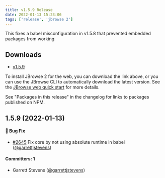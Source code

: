 ```yaml
---
title: v1.5.9 Release
date: 2022-01-13 15:23:06
tags: ['release', 'jbrowse 2']
---
```


This fixes a babel misconfiguration in v1.5.8 that prevented embedded packages
from working

## Downloads

- [v1.5.9](https://github.com/GMOD/jbrowse-components/releases/tag/v1.5.9)

To install JBrowse 2 for the web, you can download the link above, or you can
use the JBrowse CLI to automatically download the latest version. See the
[JBrowse web quick start](https://jbrowse.org/jb2/docs/quickstart_web) for more
details.

See "Packages in this release" in the changelog for links to packages published
on NPM.

## 1.5.9 (2022-01-13)

#### :bug: Bug Fix

- [#2645](https://github.com/GMOD/jbrowse-components/pull/2645) Fix core by not
  using absolute runtime in babel
  ([@garrettjstevens](https://github.com/garrettjstevens))

#### Committers: 1

- Garrett Stevens ([@garrettjstevens](https://github.com/garrettjstevens))
